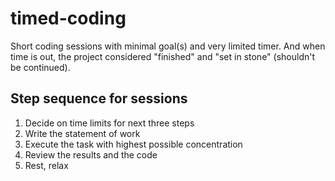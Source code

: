 # timed-coding
Short coding sessions with minimal goal(s) and very limited timer. And when time is out, the project considered "finished" and "set in stone" (shouldn't be continued).

## Step sequence for sessions

  1. Decide on time limits for next three steps
  2. Write the statement of work
  3. Execute the task with highest possible concentration
  4. Review the results and the code
  5. Rest, relax